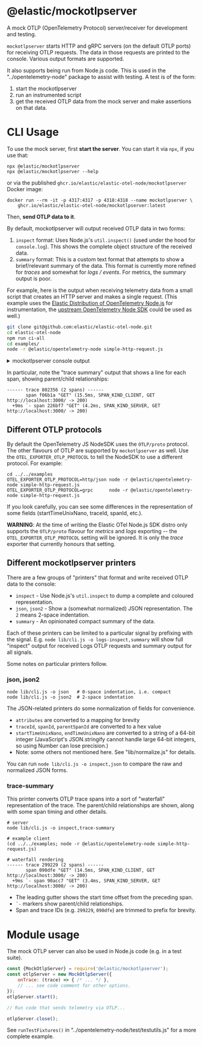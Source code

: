 # @elastic/mockotlpserver

A mock OTLP (OpenTelemetry Protocol) server/receiver for development and testing.

`mockotlpserver` starts HTTP and gRPC servers (on the default OTLP ports) for
receiving OTLP requests. The data in those requests are printed to the
console. Various output formats are supported.

It also supports being run from Node.js code. This is used in the
"../opentelemetry-node" package to assist with testing. A test is of the form:

1. start the mockotlpserver
2. run an instrumented script
3. get the received OTLP data from the mock server and make assertions on that data.


# CLI Usage

To use the mock server, first **start the server**. You can start it via `npx`,
if you use that:

```
npx @elastic/mockotlpserver
npx @elastic/mockotlpserver --help
```

or via the published `ghcr.io/elastic/elastic-otel-node/mockotlpserver` Docker image:

```
docker run --rm -it -p 4317:4317 -p 4318:4318 --name mockotlpserver \
    ghcr.io/elastic/elastic-otel-node/mockotlpserver:latest
```

Then, **send OTLP data to it**.


By default, mockotlpserver will output received OTLP data in two forms:

1. `inspect` format: Uses Node.js's `util.inspect()` (used under the hood for
   `console.log`). This shows the complete object structure of the received
   data.
2. `summary` format: This is a custom text format that attempts to show a
   brief/relevant summary of the data. This format is currently more refined
   for *traces* and somewhat for *logs / events*. For metrics, the summary
   output is poor.

For example, here is the output when receiving telemetry data from a small
script that creates an HTTP server and makes a single request.
(This example uses the [Elastic Distribution of OpenTelemetry Node.js](../opentelemetry-node/) for
instrumentation, the [upstream OpenTelemetry Node SDK](https://github.com/open-telemetry/opentelemetry-js-contrib/blob/main/metapackages/auto-instrumentations-node/README.md) could be used as well.)

```bash
git clone git@github.com:elastic/elastic-otel-node.git
cd elastic-otel-node
npm run ci-all
cd examples/
node -r @elastic/opentelemetry-node simple-http-request.js
```

<details>
<summary>mockotlpserver console output</summary>

```
% node lib/cli.js
{"name":"mockotlpserver","level":30,"msg":"OTLP/HTTP listening at http://[::1]:4318/","time":"2024-01-11T22:18:49.017Z"}
{"name":"mockotlpserver","level":30,"msg":"OTLP/HTTP listening at http://localhost:4317/","time":"2024-01-11T22:18:49.025Z"}
ExportTraceServiceRequest {
  resourceSpans: [
    ResourceSpans {
      scopeSpans: [
        ScopeSpans {
          spans: [
            Span {
              attributes: [
                KeyValue { key: 'http.url', value: AnyValue { stringValue: 'http://localhost:3000/' } },
                KeyValue { key: 'http.host', value: AnyValue { stringValue: 'localhost:3000' } },
                KeyValue { key: 'net.host.name', value: AnyValue { stringValue: 'localhost' } },
                KeyValue { key: 'http.method', value: AnyValue { stringValue: 'GET' } },
                KeyValue { key: 'http.scheme', value: AnyValue { stringValue: 'http' } },
                KeyValue { key: 'http.target', value: AnyValue { stringValue: '/' } },
                KeyValue { key: 'http.flavor', value: AnyValue { stringValue: '1.1' } },
                KeyValue { key: 'net.transport', value: AnyValue { stringValue: 'ip_tcp' } },
                KeyValue { key: 'net.host.ip', value: AnyValue { stringValue: '::1' } },
                KeyValue { key: 'net.host.port', value: AnyValue { intValue: Long { low: 3000, high: 0, unsigned: false } } },
                KeyValue { key: 'net.peer.ip', value: AnyValue { stringValue: '::1' } },
                KeyValue { key: 'net.peer.port', value: AnyValue { intValue: Long { low: 61855, high: 0, unsigned: false } } },
                KeyValue { key: 'http.status_code', value: AnyValue { intValue: Long { low: 200, high: 0, unsigned: false } } },
                KeyValue { key: 'http.status_text', value: AnyValue { stringValue: 'OK' } }
              ],
              events: [],
              links: [],
              traceId: Buffer(16) [Uint8Array] [
                128,  35,  86,  43, 203,
                245, 130,  92,  63, 188,
                 74, 232, 155, 123, 212,
                222
              ],
              spanId: Buffer(8) [Uint8Array] [
                 34, 107, 247,  13,
                140, 202, 136, 107
              ],
              parentSpanId: Buffer(8) [Uint8Array] [
                240, 107,  26, 226,
                101, 131, 149,  15
              ],
              name: 'GET',
              kind: 2,
              startTimeUnixNano: Long { low: 448057536, high: 396978934, unsigned: true },
              endTimeUnixNano: Long { low: 452218144, high: 396978934, unsigned: true },
              droppedAttributesCount: 0,
              droppedEventsCount: 0,
              droppedLinksCount: 0,
              status: Status { code: 0 }
            },
            Span {
              attributes: [
                KeyValue { key: 'http.url', value: AnyValue { stringValue: 'http://localhost:3000/' } },
                KeyValue { key: 'http.method', value: AnyValue { stringValue: 'GET' } },
                KeyValue { key: 'http.target', value: AnyValue { stringValue: '/' } },
                KeyValue { key: 'net.peer.name', value: AnyValue { stringValue: 'localhost' } },
                KeyValue { key: 'http.host', value: AnyValue { stringValue: 'localhost:3000' } },
                KeyValue { key: 'net.peer.ip', value: AnyValue { stringValue: '::1' } },
                KeyValue { key: 'net.peer.port', value: AnyValue { intValue: Long { low: 3000, high: 0, unsigned: false } } },
                KeyValue { key: 'http.response_content_length_uncompressed', value: AnyValue { intValue: Long { low: 4, high: 0, unsigned: false } } },
                KeyValue { key: 'http.status_code', value: AnyValue { intValue: Long { low: 200, high: 0, unsigned: false } } },
                KeyValue { key: 'http.status_text', value: AnyValue { stringValue: 'OK' } },
                KeyValue { key: 'http.flavor', value: AnyValue { stringValue: '1.1' } },
                KeyValue { key: 'net.transport', value: AnyValue { stringValue: 'ip_tcp' } }
              ],
              events: [],
              links: [],
              traceId: Buffer(16) [Uint8Array] [
                128,  35,  86,  43, 203,
                245, 130,  92,  63, 188,
                 74, 232, 155, 123, 212,
                222
              ],
              spanId: Buffer(8) [Uint8Array] [
                240, 107,  26, 226,
                101, 131, 149,  15
              ],
              name: 'GET',
              kind: 3,
              startTimeUnixNano: Long { low: 439057536, high: 396978934, unsigned: true },
              endTimeUnixNano: Long { low: 454517668, high: 396978934, unsigned: true },
              droppedAttributesCount: 0,
              droppedEventsCount: 0,
              droppedLinksCount: 0,
              status: Status { code: 0 }
            }
          ],
          scope: InstrumentationScope { attributes: [], name: '@opentelemetry/instrumentation-http', version: '0.45.1' }
        }
      ],
      resource: Resource {
        attributes: [
          KeyValue { key: 'service.name', value: AnyValue { stringValue: 'unknown-node-service' } },
          KeyValue { key: 'telemetry.sdk.language', value: AnyValue { stringValue: 'nodejs' } },
          KeyValue { key: 'telemetry.sdk.name', value: AnyValue { stringValue: 'opentelemetry' } },
          KeyValue { key: 'telemetry.sdk.version', value: AnyValue { stringValue: '1.18.1' } },
          KeyValue { key: 'process.pid', value: AnyValue { intValue: Long { low: 82408, high: 0, unsigned: false } } },
          KeyValue { key: 'process.executable.name', value: AnyValue { stringValue: 'node' } },
          KeyValue { key: 'process.executable.path', value: AnyValue { stringValue: '/Users/trentm/.nvm/versions/node/v18.18.2/bin/node' } },
          KeyValue {
            key: 'process.command_args',
            value: AnyValue {
              arrayValue: ArrayValue {
                values: [
                  AnyValue { stringValue: '/Users/trentm/.nvm/versions/node/v18.18.2/bin/node' },
                  AnyValue { stringValue: '-r' },
                  AnyValue { stringValue: '@elastic/opentelemetry-node' },
                  AnyValue { stringValue: '/Users/trentm/el/elastic-otel-node/examples/simple-http-request.js' }
                ]
              }
            }
          },
          KeyValue { key: 'process.runtime.version', value: AnyValue { stringValue: '18.18.2' } },
          KeyValue { key: 'process.runtime.name', value: AnyValue { stringValue: 'nodejs' } },
          KeyValue { key: 'process.runtime.description', value: AnyValue { stringValue: 'Node.js' } },
          KeyValue { key: 'process.command', value: AnyValue { stringValue: '/Users/trentm/el/elastic-otel-node/examples/simple-http-request.js' } },
          KeyValue { key: 'process.owner', value: AnyValue { stringValue: 'trentm' } },
          KeyValue { key: 'host.name', value: AnyValue { stringValue: 'pink.local' } },
          KeyValue { key: 'host.arch', value: AnyValue { stringValue: 'amd64' } },
          KeyValue { key: 'host.id', value: AnyValue { stringValue: 'DF529BD4-274A-53F1-A84E-7F85AFD59258' } }
        ],
        droppedAttributesCount: 0
      }
    }
  ]
}
------ trace 802356 (2 spans) ------
       span f06b1a "GET" (15.5ms, SPAN_KIND_CLIENT, GET http://localhost:3000/ -> 200)
  +9ms `- span 226bf7 "GET" (4.2ms, SPAN_KIND_SERVER, GET http://localhost:3000/ -> 200)
```

</details>

In particular, note the "trace summary" output that shows a line for each span, showing parent/child relationships:

```
------ trace 802356 (2 spans) ------
       span f06b1a "GET" (15.5ms, SPAN_KIND_CLIENT, GET http://localhost:3000/ -> 200)
  +9ms `- span 226bf7 "GET" (4.2ms, SPAN_KIND_SERVER, GET http://localhost:3000/ -> 200)
```


## Different OTLP protocols

By default the OpenTelemetry JS NodeSDK uses the `OTLP/proto` protocol. The
other flavours of OTLP are supported by `mockotlpserver` as well. Use the
`OTEL_EXPORTER_OTLP_PROTOCOL` to tell the NodeSDK to use a different protocol.
For example:

```
cd ../../examples
OTEL_EXPORTER_OTLP_PROTOCOL=http/json node -r @elastic/opentelemetry-node simple-http-request.js
OTEL_EXPORTER_OTLP_PROTOCOL=grpc      node -r @elastic/opentelemetry-node simple-http-request.js
```

If you look carefully, you can see some differences in the representation of some fields
(startTimeUnixNano, traceId, spanId, etc.).

**WARNING**: At the time of writing the Elastic OTel Node.js SDK distro only
supports the `OTLP/proto` flavour for *metrics* and *logs* exporting -- the
`OTEL_EXPORTER_OTLP_PROTOCOL` setting will be ignored. It is only the *trace*
exporter that currently honours that setting.

<!--
Try all the protocols:
    for flav in http/proto http/json grpc; do OTEL_EXPORTER_OTLP_PROTOCOL=$flav node -r @elastic/opentelemetry-node simple-http-request.js; done
-->


## Different mockotlpserver printers

There are a few groups of "printers" that format and write received OTLP data
to the console:
- `inspect` - Use Node.js's `util.inspect` to dump a complete and coloured representation.
- `json`, `json2` - Show a (somewhat normalized) JSON representation. The `2` means 2-space indentation.
- `summary` - An opinionated compact summary of the data.

Each of these printers can be limited to a particular signal by prefixing with
the signal. E.g. `node lib/cli.js -o logs-inspect,summary` will show full
"inspect" output for received Logs OTLP requests and summary output for all
signals.

Some notes on particular printers follow.

### json, json2

```
node lib/cli.js -o json   # 0-space indentation, i.e. compact
node lib/cli.js -o json2  # 2-space indentation
```

The JSON-related printers do some normalization of fields for convenience.

- `attributes` are converted to a mapping for brevity
- `traceId`, `spanId`, `parentSpanId` are converted to a hex value
- `startTimeUnixNano`, `endTimeUnixNano` are converted to a string of a 64-bit integer
  (JavaScript's JSON.stringify cannot handle large 64-bit integers, so using
  Number can lose precision.)
- Note: some others not mentioned here. See "lib/normalize.js" for details.

You can run `node lib/cli.js -o inspect,json` to compare the raw and normalized
JSON forms.

### trace-summary

This printer converts OTLP trace spans into a sort of "waterfall" representation
of the trace. The parent/child relationships are shown, along with some span
timing and other details.

```
# server
node lib/cli.js -o inspect,trace-summary

# example client
(cd ../../examples; node -r @elastic/opentelemetry-node simple-http-request.js)

# waterfall rendering
------ trace 299229 (2 spans) ------
       span 090dfe "GET" (14.5ms, SPAN_KIND_CLIENT, GET http://localhost:3000/ -> 200)
  +9ms `- span 90acc7 "GET" (3.4ms, SPAN_KIND_SERVER, GET http://localhost:3000/ -> 200)
```

- The leading gutter shows the start time offset from the preceding span.
- `` `- `` markers show parent/child relationships.
- Span and trace IDs (e.g. `299229`, `090dfe`) are trimmed to prefix for brevity.


# Module usage

The mock OTLP server can also be used in Node.js code (e.g. in a test suite).

```js
const {MockOtlpServer} = require('@elastic/mockotlpserver');
const otlpServer = new MockOtlpServer({
    onTrace: (trace) => { /* ... */ },
    // ... see code comment for other options.
});
otlpServer.start();

// Run code that sends telemetry via OTLP...

otlpServer.close();
```

See `runTestFixtures()` in "../opentelemetry-node/test/testutils.js" for a
more complete example.

